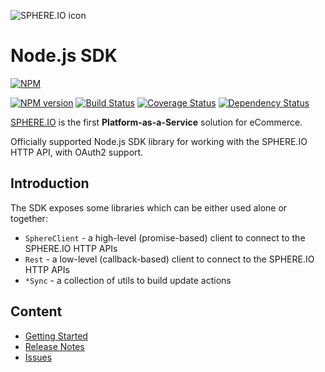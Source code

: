 ![SPHERE.IO icon](https://admin.sphere.io/assets/images/sphere_logo_rgb_long.png)

# Node.js SDK

[![NPM](https://nodei.co/npm/sphere-node-sdk.png?downloads=true)](https://www.npmjs.org/package/sphere-node-sdk)

[![NPM version](https://img.shields.io/npm/v/sphere-node-sdk.svg?style=flat)](https://www.npmjs.com/package/sphere-node-sdk) [![Build Status](https://img.shields.io/travis/sphereio/sphere-node-sdk/master.svg?style=flat)](https://travis-ci.org/sphereio/sphere-node-sdk) [![Coverage Status](https://img.shields.io/coveralls/sphereio/sphere-node-sdk/master.svg?style=flat)](https://coveralls.io/r/sphereio/sphere-node-sdk?branch=master) [![Dependency Status](https://img.shields.io/david/sphereio/sphere-node-sdk.svg?style=flat)](https://david-dm.org/sphereio/sphere-node-sdk)

[SPHERE.IO](http://sphere.io/) is the first **Platform-as-a-Service** solution for eCommerce.

Officially supported Node.js SDK library for working with the SPHERE.IO HTTP API, with OAuth2 support.

## Introduction
The SDK exposes some libraries which can be either used alone or together:

- `SphereClient` - a high-level (promise-based) client to connect to the SPHERE.IO HTTP APIs
- `Rest` - a low-level (callback-based) client to connect to the SPHERE.IO HTTP APIs
- `*Sync` - a collection of utils to build update actions

## Content
- [Getting Started](GETTING_STARTED.md)
- [Release Notes](https://github.com/sphereio/sphere-node-sdk/releases)
- [Issues](https://github.com/sphereio/sphere-node-sdk/issues)
